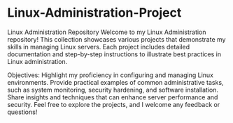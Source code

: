 # Linux-Administration-Project

Linux Administration Repository
Welcome to my Linux Administration repository! This collection showcases various projects that demonstrate my skills in managing Linux servers. Each project includes detailed documentation and step-by-step instructions to illustrate best practices in Linux administration.

Objectives:
Highlight my proficiency in configuring and managing Linux environments.
Provide practical examples of common administrative tasks, such as system monitoring, security hardening, and software installation.
Share insights and techniques that can enhance server performance and security.
Feel free to explore the projects, and I welcome any feedback or questions!
